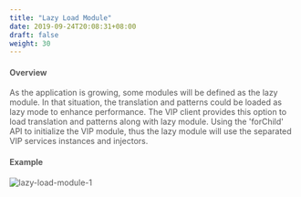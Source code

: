 ```yaml
---
title: "Lazy Load Module"
date: 2019-09-24T20:08:31+08:00
draft: false
weight: 30
---
```



#### **Overview**

As the application is growing, some modules will be defined as the lazy module. In that situation, the translation and patterns could be loaded as lazy mode to enhance performance. The VIP client provides this option to load translation and patterns along with lazy module. Using the 'forChild' API to initialize the VIP module, thus the lazy module will use the separated VIP services instances and injectors.


#### **Example**

![lazy-load-module-1](https://github.com/zmengjiao/singleton/raw/website/content/en/images/lazy-load-module/lazy-load-module-1.png)


<style>
    html {
        font-family: Metropolis;
        color: #575757;
    }
    section strong {
        font-weight: 400;
    }
</style>
